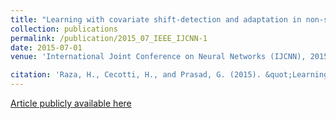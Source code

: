 ```yaml
---
title: "Learning with covariate shift-detection and adaptation in non-stationary environments: Application to brain-computer interface."
collection: publications
permalink: /publication/2015_07_IEEE_IJCNN-1
date: 2015-07-01
venue: 'International Joint Conference on Neural Networks (IJCNN), 2015'

citation: 'Raza, H., Cecotti, H., and Prasad, G. (2015). &quot;Learning with covariate shift-detection and adaptation in non-stationary environments: Application to brain-computer interface.&quot; <i>IEEE-IJCNN-2015</i>. 1(1).'
---
```


[Article publicly available here](https://ieeexplore.ieee.org/document/7280742/)